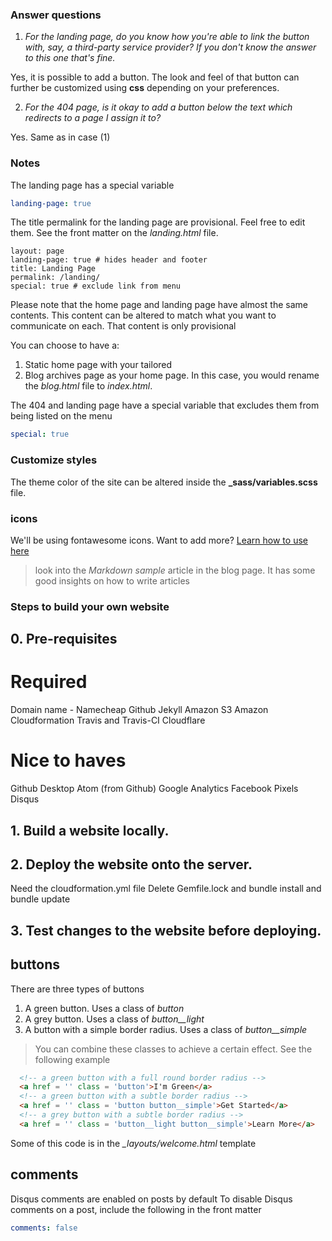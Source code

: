 ### Answer questions

1. *For the landing page, do you know how you're able to link the button with, say, a third-party service provider? If you don't know the answer to this one that's fine.*

 Yes, it is possible to add a button. The look and feel of that button can further be customized using **css** depending on your preferences.

2. *For the 404 page, is it okay to add a button below the text which redirects to a page I assign it to?*

 Yes. Same as in case (1)

### Notes
The landing page has a special variable

```yaml
landing-page: true
```
The title permalink for the landing page are provisional. Feel free to edit them. See the front matter on the *landing.html* file.

```
layout: page
landing-page: true # hides header and footer
title: Landing Page
permalink: /landing/
special: true # exclude link from menu
```

Please note that the home page and landing page have almost the same contents. This content can be altered to match what you want to communicate on each. That content is only provisional

You can choose to have a:

1. Static home page with your tailored
2. Blog  archives page as your home page. In this case, you would rename the *blog.html* file to *index.html*.

The 404 and landing page have a special variable that excludes them from being listed on the menu

```yaml
special: true
```

### Customize styles

The theme color of the site can be altered inside the **_sass/variables.scss** file.

### icons

We'll be using fontawesome icons. Want to add more? [Learn how to use here](https://fontawesome.com/how-to-use)

> look into the *Markdown sample* article in the blog page. It has some good insights on how to write articles

### Steps to build your own website

## 0. Pre-requisites

# Required
Domain name - Namecheap
Github
Jekyll
Amazon S3
Amazon Cloudformation
Travis and Travis-CI
Cloudflare

# Nice to haves
Github Desktop
Atom (from Github)
Google Analytics
Facebook Pixels
Disqus

## 1. Build a website locally.

## 2. Deploy the website onto the server.
Need the cloudformation.yml file
Delete Gemfile.lock and bundle install and bundle update


## 3. Test changes to the website before deploying.


## buttons
There are three types of buttons
1. A green button. Uses a class of *button*
2. A grey button. Uses a class of *button__light*
3. A button with a simple border radius. Uses a class of *button__simple*

> You can combine these classes to achieve a certain effect. See the following example

```html
  <!-- a green button with a full round border radius -->
  <a href = '' class = 'button'>I'm Green</a>
  <!-- a green button with a subtle border radius -->
  <a href = '' class = 'button button__simple'>Get Started</a>
  <!-- a grey button with a subtle border radius -->
  <a href = '' class = 'button__light button__simple'>Learn More</a>
```
Some of this code is in the *_layouts/welcome.html* template



## comments
Disqus comments are enabled on posts by default
To disable Disqus comments on a post, include the following in the front matter
```yaml
comments: false
```